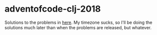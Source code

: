 # adventofcode-clj-2018

Solutions to the problems in [here](https://adventofcode.com/2018). My timezone
sucks, so I'll be doing the solutions much later than when the problems are
released, but whatever.
